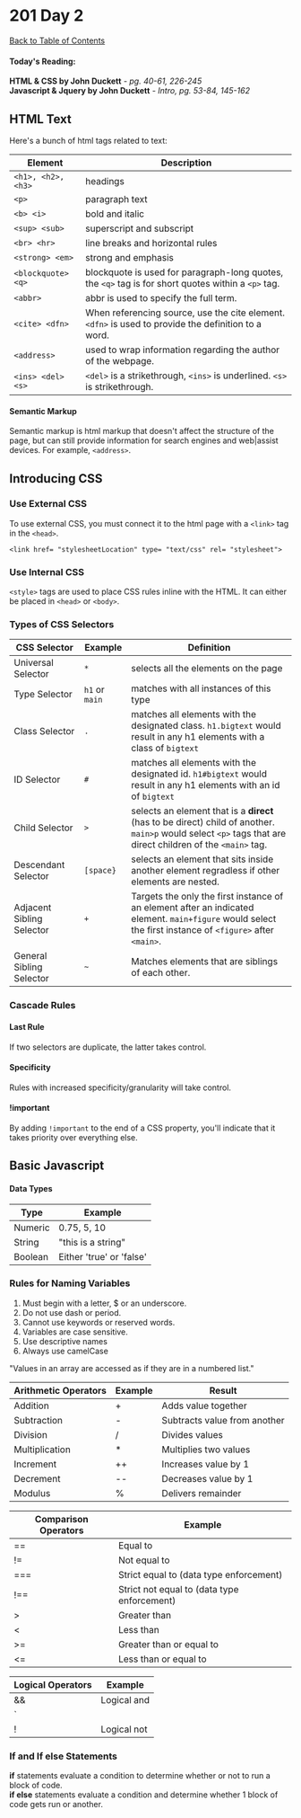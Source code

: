 # 201 Day 2
[Back to Table of Contents](../reading|notes.md)<br/>

#### Today's Reading:<br/>
**HTML & CSS by John Duckett** - *pg. 40-61, 226-245*<br/>
**Javascript & Jquery by John Duckett** - *Intro, pg. 53-84, 145-162*

## HTML Text

Here's a bunch of html tags related to text:

| Element | Description |
| -- | -- |
| `<h1>, <h2>, <h3>` | headings |
| `<p>` | paragraph text |
| `<b> <i>` | bold and italic |
| `<sup> <sub>` | superscript and subscript |
| `<br> <hr>` | line breaks and horizontal rules |
| `<strong> <em>` | strong and emphasis |
| `<blockquote> <q>` | blockquote is used for paragraph-long quotes, the `<q>` tag is for short quotes within a `<p>` tag. |
| `<abbr>` | abbr is used to specify the full term. |
| `<cite> <dfn>` | When referencing source, use the cite element. `<dfn>` is used to provide the definition to a word. |
| `<address>` | used to wrap information regarding the author of the webpage. |
| `<ins> <del> <s>` | `<del>` is a strikethrough, `<ins>` is underlined. `<s>` is strikethrough. |

#### Semantic Markup
Semantic markup is html markup that doesn't affect the structure of the page, but can still provide information for search engines and web|assist devices. For example, `<address>`.

## Introducing CSS

### Use External CSS
To use external CSS, you must connect it to the html page with a `<link>` tag in the `<head>`.

`<link href= "stylesheetLocation" type= "text/css" rel= "stylesheet">`

### Use Internal CSS

`<style>` tags are used to place CSS rules inline with the HTML. It can either be placed in `<head>` or `<body>`.

### Types of CSS Selectors

| CSS Selector | Example | Definition | 
| --- | --- | --- | 
| Universal Selector | `*` | selects all the elements on the page | 
| Type Selector | `h1` or `main` | matches with all instances of this type | 
| Class Selector | `.` | matches all elements with the designated class. `h1.bigtext` would result in any h1 elements with a class of `bigtext` | 
| ID Selector | `#` | matches all elements with the designated id. `h1#bigtext` would result in any h1 elements with an id of `bigtext` | 
| Child Selector | `>` | selects an element that is a **direct** (has to be direct) child of another. `main>p` would select `<p>` tags that are direct children of the `<main>` tag. | 
| Descendant Selector | `[space}` | selects an element that sits inside another element regradless if other elements are nested.| 
| Adjacent Sibling Selector | `+` | Targets the only the first instance of an element after an indicated element. `main+figure` would select the first instance of `<figure>` after `<main>`.
| General Sibling Selector | `~` | Matches elements that are siblings of each other. 


### Cascade Rules

#### Last Rule
If two selectors are duplicate, the latter takes control.

#### Specificity
Rules with increased specificity/granularity will take control. 

#### !important 
By adding `!important` to the end of a CSS property, you'll indicate that it takes priority over everything else.


## Basic Javascript

#### Data Types

| Type | Example | 
| -- | -- |
| Numeric | 0.75, 5, 10 |
| String | "this is a string" | 
| Boolean | Either 'true' or 'false' | 

### Rules for Naming Variables
1. Must begin with a letter, $ or an underscore.
2. Do not use dash or period.
3. Cannot use keywords or reserved words.
4. Variables are case sensitive.
5. Use descriptive names
6. Always use camelCase

"Values in an array are accessed as if they are in a numbered list."

| Arithmetic Operators | Example | Result |
| -- | -- | -- |
| Addition | + | Adds value together |
| Subtraction | - | Subtracts value from another |
| Division | / | Divides values |
| Multiplication | * | Multiplies two values |
| Increment | ++ | Increases value by 1 |
| Decrement | -- | Decreases value by 1 |
| Modulus | % | Delivers remainder |

| Comparison Operators | Example |
| -- | -- |
| == | Equal to | 
| != | Not equal to | 
| === | Strict equal to (data type enforcement) | 
| !== | Strict not equal to (data type enforcement) | 
| > | Greater than | 
| < | Less than | 
| >= | Greater than or equal to |
| <= | Less than or equal to |

| Logical Operators | Example |
| -- | -- |
| && | Logical and |
| `||` | Logical or |
| ! | Logical not | 


### If and If else Statements   
**if** statements evaluate a condition to determine whether or not to run a block of code. <br/>
**if else** statements evaluate a condition and determine whether 1 block of code gets run or another.

